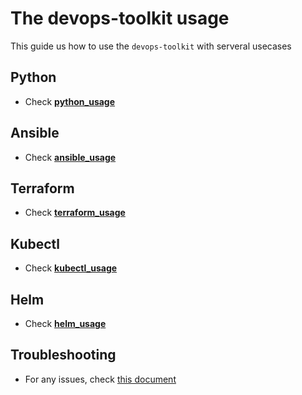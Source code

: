 # The devops-toolkit usage

This guide us how to use the `devops-toolkit` with serveral usecases

## Python

- Check [**python_usage**](./python_usage.md)

## Ansible

- Check [**ansible_usage**](./ansible_usage.md)

## Terraform

- Check [**terraform_usage**](./terraform_usage.md)

## Kubectl

- Check [**kubectl_usage**](./kubectl_usage.md)

## Helm

- Check [**helm_usage**](./helm_usage.md)

## Troubleshooting

- For any issues, check [this document](../troubleshooting/TROUBLESHOOTING.md)
